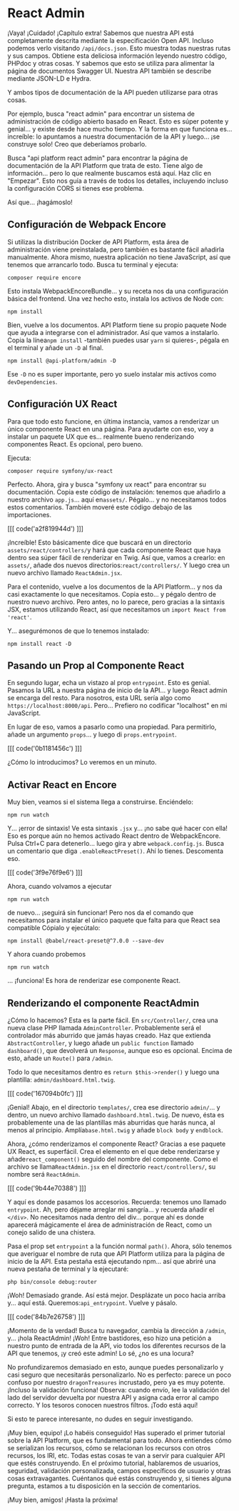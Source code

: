 # React Admin

¡Vaya! ¡Cuidado! ¡Capítulo extra! Sabemos que nuestra API está completamente descrita mediante la especificación Open API. Incluso podemos verlo visitando `/api/docs.json`. Esto muestra todas nuestras rutas y sus campos. Obtiene esta deliciosa información leyendo nuestro código, PHPdoc y otras cosas. Y sabemos que esto se utiliza para alimentar la página de documentos Swagger UI. Nuestra API también se describe mediante JSON-LD e Hydra.

Y ambos tipos de documentación de la API pueden utilizarse para otras cosas.

Por ejemplo, busca "react admin" para encontrar un sistema de administración de código abierto basado en React. Esto es súper potente y genial... y existe desde hace mucho tiempo. Y la forma en que funciona es... increíble: lo apuntamos a nuestra documentación de la API y luego... ¡se construye solo! Creo que deberíamos probarlo.

Busca "api platform react admin" para encontrar la página de documentación de la API Platform que trata de esto. Tiene algo de información... pero lo que realmente buscamos está aquí. Haz clic en "Empezar". Esto nos guía a través de todos los detalles, incluyendo incluso la configuración CORS si tienes ese problema.

Así que... ¡hagámoslo!

## Configuración de Webpack Encore

Si utilizas la distribución Docker de API Platform, esta área de administración viene preinstalada, pero también es bastante fácil añadirla manualmente. Ahora mismo, nuestra aplicación no tiene JavaScript, así que tenemos que arrancarlo todo. Busca tu terminal y ejecuta:

```terminal
composer require encore
```

Esto instala WebpackEncoreBundle... y su receta nos da una configuración básica del frontend. Una vez hecho esto, instala los activos de Node con:

```terminal
npm install
```

Bien, vuelve a los documentos. API Platform tiene su propio paquete Node que ayuda a integrarse con el administrador. Así que vamos a instalarlo. Copia la línea`npm install` -también puedes usar `yarn` si quieres-, pégala en el terminal y añade un `-D` al final.

```terminal-silent
npm install @api-platform/admin -D
```

Ese `-D` no es super importante, pero yo suelo instalar mis activos como `devDependencies`.

## Configuración UX React

Para que todo esto funcione, en última instancia, vamos a renderizar un único componente React en una página. Para ayudarte con eso, voy a instalar un paquete UX que es... realmente bueno renderizando componentes React. Es opcional, pero bueno.

Ejecuta:

```terminal
composer require symfony/ux-react
```

Perfecto. Ahora, gira y busca "symfony ux react" para encontrar su documentación. Copia este código de instalación: tenemos que añadirlo a nuestro archivo `app.js`... aquí en`assets/`. Pégalo... y no necesitamos todos estos comentarios. También moveré este código debajo de las importaciones.

[[[ code('a2f819944d') ]]]

¡Increíble! Esto básicamente dice que buscará en un directorio `assets/react/controllers/`y hará que cada componente React que haya dentro sea súper fácil de renderizar en Twig. Así que, vamos a crearlo: en `assets/`, añade dos nuevos directorios:`react/controllers/`. Y luego crea un nuevo archivo llamado `ReactAdmin.jsx`.

Para el contenido, vuelve a los documentos de la API Platform... y nos da casi exactamente lo que necesitamos. Copia esto... y pégalo dentro de nuestro nuevo archivo. Pero antes, no lo parece, pero gracias a la sintaxis JSX, estamos utilizando React, así que necesitamos un `import React from 'react'`.

Y... asegurémonos de que lo tenemos instalado:

```terminal
npm install react -D
```

## Pasando un Prop al Componente React

En segundo lugar, echa un vistazo al prop `entrypoint`. Esto es genial. Pasamos la URL a nuestra página de inicio de la API... y luego React admin se encarga del resto. Para nosotros, esta URL sería algo como `https://localhost:8000/api`. Pero... Prefiero no codificar "localhost" en mi JavaScript.

En lugar de eso, vamos a pasarlo como una propiedad. Para permitirlo, añade un argumento `props`... y luego di `props.entrypoint`.

[[[ code('0b1181456c') ]]]

¿Cómo lo introducimos? Lo veremos en un minuto.

## Activar React en Encore

Muy bien, veamos si el sistema llega a construirse. Enciéndelo:

```terminal
npm run watch
```

Y... ¡error de sintaxis! Ve esta sintaxis `.jsx` y... ¡no sabe qué hacer con ella! Eso es porque aún no hemos activado React dentro de WebpackEncore. Pulsa Ctrl+C para detenerlo... luego gira y abre `webpack.config.js`. Busca un comentario que diga `.enableReactPreset()`. Ahí lo tienes. Descomenta eso.

[[[ code('3f9e76f9e6') ]]]

Ahora, cuando volvamos a ejecutar

```terminal
npm run watch
```

de nuevo... ¡seguirá sin funcionar! Pero nos da el comando que necesitamos para instalar el único paquete que falta para que React sea compatible Cópialo y ejecútalo:

```terminal-silent
npm install @babel/react-preset@^7.0.0 --save-dev
```

Y ahora cuando probemos

```terminal
npm run watch
```

... ¡funciona! Es hora de renderizar ese componente React.

## Renderizando el componente ReactAdmin

¿Cómo lo hacemos? Esta es la parte fácil. En `src/Controller/`, crea una nueva clase PHP llamada `AdminController`. Probablemente será el controlador más aburrido que jamás hayas creado. Haz que extienda `AbstractController`, y luego añade un `public function` llamado `dashboard()`, que devolverá un `Response`, aunque eso es opcional. Encima de esto, añade un `Route()` para `/admin`.

Todo lo que necesitamos dentro es `return $this->render()` y luego una plantilla: `admin/dashboard.html.twig`.

[[[ code('167094b0fc') ]]]

¡Genial! Abajo, en el directorio `templates/`, crea ese directorio `admin/`... y dentro, un nuevo archivo llamado `dashboard.html.twig`. De nuevo, ésta es probablemente una de las plantillas más aburridas que harás nunca, al menos al principio. Amplía`base.html.twig` y añade `block body` y `endblock`.

Ahora, ¿cómo renderizamos el componente React? Gracias a ese paquete UX React, es superfácil. Crea el elemento en el que debe renderizarse y añade`react_component()` seguido del nombre del componente. Como el archivo se llama`ReactAdmin.jsx` en el directorio `react/controllers/`, su nombre será `ReactAdmin`.

[[[ code('9b44e70388') ]]]

Y aquí es donde pasamos los accesorios. Recuerda: tenemos uno llamado `entrypoint`. Ah, pero déjame arreglar mi sangría... y recuerda añadir el `</div>`. No necesitamos nada dentro del div... porque ahí es donde aparecerá mágicamente el área de administración de React, como un conejo salido de una chistera.

Pasa el prop set `entrypoint` a la función normal `path()`. Ahora, sólo tenemos que averiguar el nombre de ruta que API Platform utiliza para la página de inicio de la API. Esta pestaña está ejecutando npm... así que abriré una nueva pestaña de terminal y la ejecutaré:

```terminal
php bin/console debug:router
```

¡Woh! Demasiado grande. Así está mejor. Desplázate un poco hacia arriba y... aquí está. Queremos:`api_entrypoint`. Vuelve y pásalo.

[[[ code('84b7e26758') ]]]

¡Momento de la verdad! Busca tu navegador, cambia la dirección a `/admin`, y... ¡hola ReactAdmin! ¡Woh! Entre bastidores, eso hizo una petición a nuestro punto de entrada de la API, vio todos los diferentes recursos de la API que tenemos, ¡y creó este admin! Lo sé, ¿no es una locura?

No profundizaremos demasiado en esto, aunque puedes personalizarlo y casi seguro que necesitarás personalizarlo. No es perfecto: parece un poco confuso por nuestro `dragonTreasures` incrustado, pero ya es muy potente. ¡Incluso la validación funciona! Observa: cuando envío, lee la validación del lado del servidor devuelta por nuestra API y asigna cada error al campo correcto. Y los tesoros conocen nuestros filtros. ¡Todo está aquí!

Si esto te parece interesante, no dudes en seguir investigando.

¡Muy bien, equipo! ¡Lo habéis conseguido! Has superado el primer tutorial sobre la API Platform, que es fundamental para todo. Ahora entiendes cómo se serializan los recursos, cómo se relacionan los recursos con otros recursos, los IRI, etc. Todas estas cosas te van a servir para cualquier API que estés construyendo. En el próximo tutorial, hablaremos de usuarios, seguridad, validación personalizada, campos específicos de usuario y otras cosas extravagantes. Cuéntanos qué estás construyendo y, si tienes alguna pregunta, estamos a tu disposición en la sección de comentarios.

¡Muy bien, amigos! ¡Hasta la próxima!
